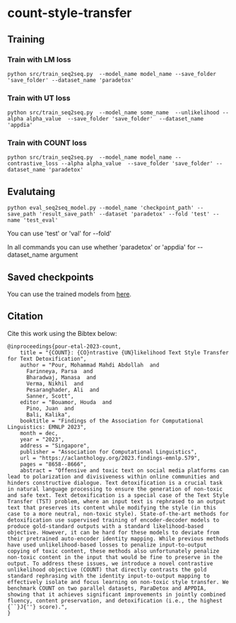 # count-style-transfer





##  Training

### Train with LM loss

`python src/train_seq2seq.py  --model_name model_name --save_folder 'save_folder' --dataset_name 'paradetox'
`

### Train with UT loss
`
python src/train_seq2seq.py  --model_name some_name  --unlikelihood --alpha alpha_value  --save_folder 'save_folder'  --dataset_name 'appdia'
`
### Train with COUNT loss

`
python src/train_seq2seq.py  --model_name model_name --contrastive_loss --alpha alpha_value  --save_folder 'save_folder' --dataset_name 'paradetox'
`

## Evalutaing 


`python eval_seq2seq_model.py --model_name 'checkpoint_path' --save_path 'result_save_path' --dataset 'paradetox' --fold 'test' --name 'test_eval' 
`


You can use 'test' or 'val' for --fold'

In all commands you can use whether 'paradetox' or  'appdia' for --dataset_name argument


## Saved checkpoints

You can use the trained models from [here](https://drive.google.com/drive/folders/1yI6tu2IKLxWBGjTHy6q8YAdShwTr2Nfo?usp=sharing).



## Citation
Cite this work using the Bibtex below:
```
@inproceedings{pour-etal-2023-count,
    title = "{COUNT}: {CO}ntrastive {UN}likelihood Text Style Transfer for Text Detoxification",
    author = "Pour, Mohammad Mahdi Abdollah  and
      Farinneya, Parsa  and
      Bharadwaj, Manasa  and
      Verma, Nikhil  and
      Pesaranghader, Ali  and
      Sanner, Scott",
    editor = "Bouamor, Houda  and
      Pino, Juan  and
      Bali, Kalika",
    booktitle = "Findings of the Association for Computational Linguistics: EMNLP 2023",
    month = dec,
    year = "2023",
    address = "Singapore",
    publisher = "Association for Computational Linguistics",
    url = "https://aclanthology.org/2023.findings-emnlp.579",
    pages = "8658--8666",
    abstract = "Offensive and toxic text on social media platforms can lead to polarization and divisiveness within online communities and hinders constructive dialogue. Text detoxification is a crucial task in natural language processing to ensure the generation of non-toxic and safe text. Text detoxification is a special case of the Text Style Transfer (TST) problem, where an input text is rephrased to an output text that preserves its content while modifying the style (in this case to a more neutral, non-toxic style). State-of-the-art methods for detoxification use supervised training of encoder-decoder models to produce gold-standard outputs with a standard likelihood-based objective. However, it can be hard for these models to deviate from their pretrained auto-encoder identity mapping. While previous methods have used unlikelihood-based losses to penalize input-to-output copying of toxic content, these methods also unfortunately penalize non-toxic content in the input that would be fine to preserve in the output. To address these issues, we introduce a novel contrastive unlikelihood objective (COUNT) that directly contrasts the gold standard rephrasing with the identity input-to-output mapping to effectively isolate and focus learning on non-toxic style transfer. We benchmark COUNT on two parallel datasets, ParaDetox and APPDIA, showing that it achieves significant improvements in jointly combined fluency, content preservation, and detoxification (i.e., the highest {``}J{''} score).",
}

```
